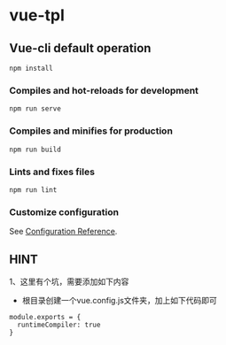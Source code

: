 # vue-tpl

## Vue-cli default operation
```
npm install
```

### Compiles and hot-reloads for development
```
npm run serve
```

### Compiles and minifies for production
```
npm run build
```

### Lints and fixes files
```
npm run lint
```

### Customize configuration
See [Configuration Reference](https://cli.vuejs.org/config/).



## HINT

1、这里有个坑，需要添加如下内容

- 根目录创建一个vue.config.js文件夹，加上如下代码即可

```
module.exports = {
  runtimeCompiler: true
}
```